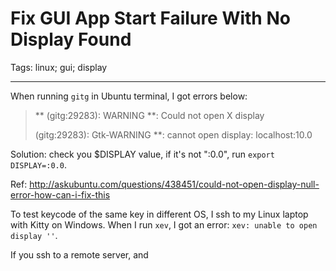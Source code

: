# Fix GUI App Start Failure With No Display Found
Tags: linux; gui; display

------

When running `gitg` in Ubuntu terminal, I got errors below:

> ** (gitg:29283): WARNING **: Could not open X display
> 
> (gitg:29283): Gtk-WARNING **: cannot open display: localhost:10.0

Solution: check you $DISPLAY value, if it's not ":0.0",
run `export DISPLAY=:0.0`.

Ref: http://askubuntu.com/questions/438451/could-not-open-display-null-error-how-can-i-fix-this

To test keycode of the same key in different OS,
I ssh to my Linux laptop with Kitty on Windows.
When I run `xev`, I got an error:
`xev: unable to open display ''`.

If you ssh to a remote server, and
